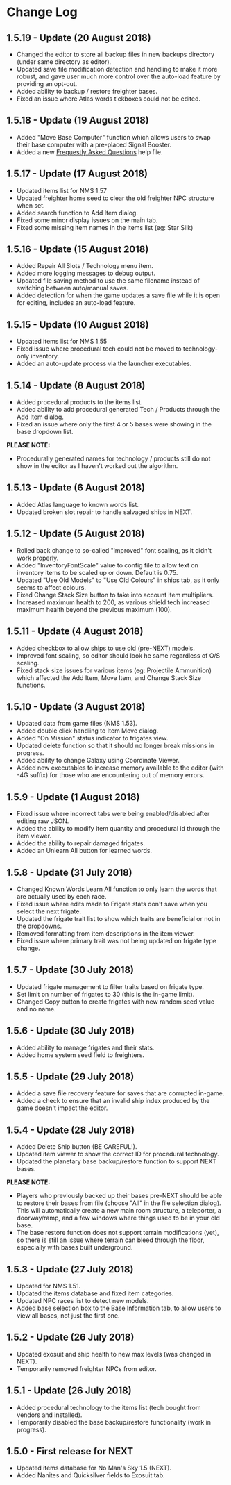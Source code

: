 # Change Log

## 1.5.19 - Update (20 August 2018)

- Changed the editor to store all backup files in new backups directory (under same directory as editor).
- Updated save file modification detection and handling to make it more robust, and gave user much more control over the auto-load feature by providing an opt-out.
- Added ability to backup / restore freighter bases.
- Fixed an issue where Atlas words tickboxes could not be edited.

## 1.5.18 - Update (19 August 2018)

- Added "Move Base Computer" function which allows users to swap their base computer with a pre-placed Signal Booster.
- Added a new [Frequestly Asked Questions](FAQ.md) help file.

## 1.5.17 - Update (17 August 2018)

- Updated items list for NMS 1.57
- Updated freighter home seed to clear the old freighter NPC structure when set.
- Added search function to Add Item dialog.
- Fixed some minor display issues on the main tab.
- Fixed some missing item names in the items list (eg: Star Silk)

## 1.5.16 - Update (15 August 2018)

- Added Repair All Slots / Technology menu item.
- Added more logging messages to debug output.
- Updated file saving method to use the same filename instead of switching between auto/manual saves.
- Added detection for when the game updates a save file while it is open for editing, includes an auto-load feature.

## 1.5.15 - Update (10 August 2018)

- Updated items list for NMS 1.55
- Fixed issue where procedural tech could not be moved to technology-only inventory.
- Added an auto-update process via the launcher executables.

## 1.5.14 - Update (8 August 2018)

- Added procedural products to the items list.
- Added ability to add procedural generated Tech / Products through the Add Item dialog.
- Fixed an issue where only the first 4 or 5 bases were showing in the base dropdown list.

**PLEASE NOTE:**

- Procedurally generated names for technology / products still do not show in the editor as I haven't worked out the algorithm.

## 1.5.13 - Update (6 August 2018)

- Added Atlas language to known words list.
- Updated broken slot repair to handle salvaged ships in NEXT.

## 1.5.12 - Update (5 August 2018)

- Rolled back change to so-called "improved" font scaling, as it didn't work properly.
- Added "InventoryFontScale" value to config file to allow text on inventory items to be scaled up or down. Default is 0.75.
- Updated "Use Old Models" to "Use Old Colours" in ships tab, as it only seems to affect colours.
- Fixed Change Stack Size button to take into account item multipliers.
- Increased maximum health to 200, as various shield tech increased maximum health beyond the previous maximum (100).

## 1.5.11 - Update (4 August 2018)

- Added checkbox to allow ships to use old (pre-NEXT) models.
- Improved font scaling, so editor should look he same regardless of O/S scaling.
- Fixed stack size issues for various items (eg: Projectile Ammunition) which affected the Add Item, Move Item, and Change Stack Size functions.

## 1.5.10 - Update (3 August 2018)

- Updated data from game files (NMS 1.53).
- Added double click handling to Item Move dialog.
- Added "On Mission" status indicator to frigates view.
- Updated delete function so that it should no longer break missions in progress.
- Added ability to change Galaxy using Coordinate Viewer.
- Added new executables to increase memory available to the editor (with -4G suffix) for those who are encountering out of memory errors.

## 1.5.9 - Update (1 August 2018)

- Fixed issue where incorrect tabs were being enabled/disabled after editing raw JSON.
- Added the ability to modify item quantity and procedural id through the item viewer.
- Added the ability to repair damaged frigates.
- Added an Unlearn All button for learned words.

## 1.5.8 - Update (31 July 2018)

- Changed Known Words Learn All function to only learn the words that are actually used by each race.
- Fixed issue where edits made to Frigate stats don't save when you select the next frigate.
- Updated the frigate trait list to show which traits are beneficial or not in the dropdowns.
- Removed formatting from item descriptions in the item viewer.
- Fixed issue where primary trait was not being updated on frigate type change.

## 1.5.7 - Update (30 July 2018)

- Updated frigate management to filter traits based on frigate type.
- Set limit on number of frigates to 30 (this is the in-game limit).
- Changed Copy button to create frigates with new random seed value and no name.

## 1.5.6 - Update (30 July 2018)

- Added ability to manage frigates and their stats.
- Added home system seed field to freighters.

## 1.5.5 - Update (29 July 2018)

- Added a save file recovery feature for saves that are corrupted in-game.
- Added a check to ensure that an invalid ship index produced by the game doesn't impact the editor.

## 1.5.4 - Update (28 July 2018)

- Added Delete Ship button (BE CAREFUL!).
- Updated item viewer to show the correct ID for procedural technology.
- Updated the planetary base backup/restore function to support NEXT bases.

**PLEASE NOTE:**

- Players who previously backed up their bases pre-NEXT should be able to restore their bases from file (choose "All" in the file selection dialog). This will automatically create a new main room structure, a teleporter, a doorway/ramp, and a few windows where things used to be in your old base.
- The base restore function does not support terrain modifications (yet), so there is still an issue where terrain can bleed through the floor, especially with bases built underground.

## 1.5.3 - Update (27 July 2018)

- Updated for NMS 1.51.
- Updated the items database and fixed item categories.
- Updated NPC races list to detect new models.
- Added base selection box to the Base Information tab, to allow users to view all bases, not just the first one.

## 1.5.2 - Update (26 July 2018)

- Updated exosuit and ship health to new max levels (was changed in NEXT).
- Temporarily removed freighter NPCs from editor.

## 1.5.1 - Update (26 July 2018)

- Added procedural technology to the items list (tech bought from vendors and installed).
- Temporarily disabled the base backup/restore functionality (work in progress).


## 1.5.0 - First release for NEXT

- Updated items database for No Man's Sky 1.5 (NEXT).
- Added Nanites and Quicksilver fields to Exosuit tab.
